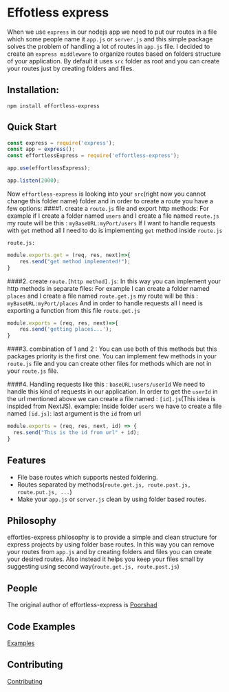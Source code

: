 # Effotless express
When we use `express` in our nodejs app we need to put our routes in a file which some people name it `app.js` or `server.js` and this simple package solves the problem of handling a lot of routes in `app.js` file. I decided to create an `express middleware` to organize routes based on folders structure of your application.
By default it uses `src` folder as root and you can create your routes just by creating folders and files.

## Installation:
``` npm install effortless-express ```

## Quick Start

```javascript
const express = require('express');
const app = express();
const effortlessExpress = require('effortless-express');

app.use(effortlessExpress);

app.listen(2000);
```

Now `effortless-express` is looking into your `src`(right now you cannot change this folder name) folder and in order to create a route you have a few options:
####1. create a `route.js` file and export http methods:
For example if I create a folder named `users` and I create a file named `route.js`
my route will be this : `myBaseURL:myPort/users`
If I want to handle requests with `get` method all I need to do is implementing `get` method inside `route.js`

`route.js:`
```javascript
module.exports.get = (req, res, next)=>{
    res.send("get method implemented!");
}
```
####2. create `route.[http method].js`: In this way you can implement your http methods in separate files:
For example I can create a folder named `places` and I create a file named `route.get.js`
my route will be this :  `myBaseURL:myPort/places`
And in order to handle requests all I need is exporting a function from this file
`route.get.js`

```javascript
module.exports = (req, res, next)=>{
    res.send('getting places...');
}
```

####3. combination of 1 and 2 :
You can use both of this methods but this packages priority is the first one. You can implement few methods in your `route.js` file and you can create other files for methods which are not in your `route.js` file.

####4. Handling requests like this : `baseURL:users/userId`
We need to handle this kind of requests in our application. In order to get the `userId` in the url mentioned above we can create a file named : `[id].js`(This idea is inspided from NextJS).
example:
Inside folder `users` we have to create a file named `[id.js]`:
last argument is the `id` from url
```javascript
module.exports = (req, res, next, id) => {
  res.send("This is the id from url" + id);
}
```

## Features
* File base routes which supports nested foldering.
* Routes separated by methods(`route.get.js, route.post.js, route.put.js, ...`)
* Make your `app.js` or `server.js` clean by using folder based routes.

## Philosophy
  effortles-express philosophy is to provide a simple and clean structure for express projects by using folder base routes. In this way you can remove your routes from `app.js` and by creating folders and files you can create your desired routes. Also instead it helps you keep your files small by suggesting using second way(`route.get.js, route.post.js`)

## People
  The original author of effortless-express is [Poorshad](https://github.com/pshaddel)

## Code Examples
  [Examples](https://github.com/pshaddel/effortless-examples/tree/master/effortless-express)

## Contributing
  [Contributing](https://github.com/pshaddel/efforless-express)